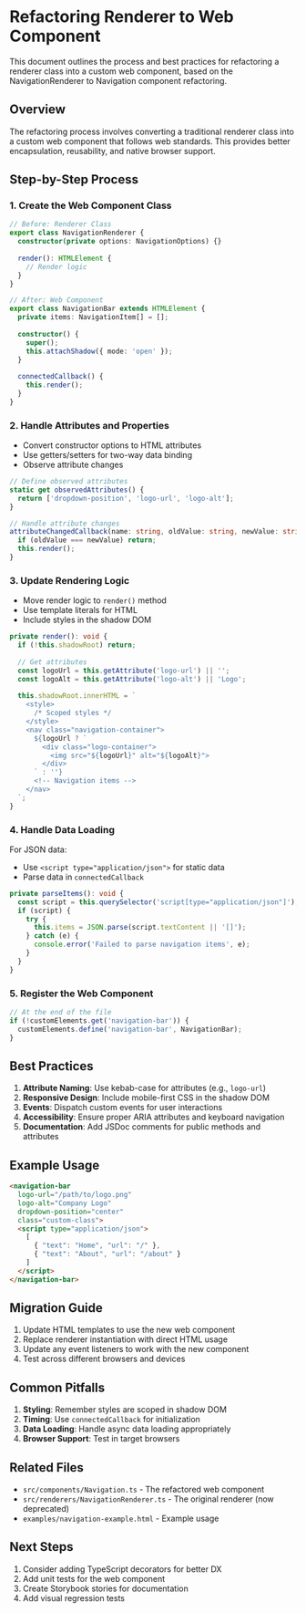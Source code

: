 # Refactoring Renderer to Web Component

This document outlines the process and best practices for refactoring a renderer class into a custom web component, based on the NavigationRenderer to Navigation component refactoring.

## Overview

The refactoring process involves converting a traditional renderer class into a custom web component that follows web standards. This provides better encapsulation, reusability, and native browser support.

## Step-by-Step Process

### 1. Create the Web Component Class

```typescript
// Before: Renderer Class
export class NavigationRenderer {
  constructor(private options: NavigationOptions) {}
  
  render(): HTMLElement {
    // Render logic
  }
}

// After: Web Component
export class NavigationBar extends HTMLElement {
  private items: NavigationItem[] = [];
  
  constructor() {
    super();
    this.attachShadow({ mode: 'open' });
  }
  
  connectedCallback() {
    this.render();
  }
}
```

### 2. Handle Attributes and Properties

- Convert constructor options to HTML attributes
- Use getters/setters for two-way data binding
- Observe attribute changes

```typescript
// Define observed attributes
static get observedAttributes() {
  return ['dropdown-position', 'logo-url', 'logo-alt'];
}

// Handle attribute changes
attributeChangedCallback(name: string, oldValue: string, newValue: string) {
  if (oldValue === newValue) return;
  this.render();
}
```

### 3. Update Rendering Logic

- Move render logic to `render()` method
- Use template literals for HTML
- Include styles in the shadow DOM

```typescript
private render(): void {
  if (!this.shadowRoot) return;
  
  // Get attributes
  const logoUrl = this.getAttribute('logo-url') || '';
  const logoAlt = this.getAttribute('logo-alt') || 'Logo';
  
  this.shadowRoot.innerHTML = `
    <style>
      /* Scoped styles */
    </style>
    <nav class="navigation-container">
      ${logoUrl ? `
        <div class="logo-container">
          <img src="${logoUrl}" alt="${logoAlt}">
        </div>
      ` : ''}
      <!-- Navigation items -->
    </nav>
  `;
}
```

### 4. Handle Data Loading

For JSON data:
- Use `<script type="application/json">` for static data
- Parse data in `connectedCallback`

```typescript
private parseItems(): void {
  const script = this.querySelector('script[type="application/json"]');
  if (script) {
    try {
      this.items = JSON.parse(script.textContent || '[]');
    } catch (e) {
      console.error('Failed to parse navigation items', e);
    }
  }
}
```

### 5. Register the Web Component

```typescript
// At the end of the file
if (!customElements.get('navigation-bar')) {
  customElements.define('navigation-bar', NavigationBar);
}
```

## Best Practices

1. **Attribute Naming**: Use kebab-case for attributes (e.g., `logo-url`)
2. **Responsive Design**: Include mobile-first CSS in the shadow DOM
3. **Events**: Dispatch custom events for user interactions
4. **Accessibility**: Ensure proper ARIA attributes and keyboard navigation
5. **Documentation**: Add JSDoc comments for public methods and attributes

## Example Usage

```html
<navigation-bar
  logo-url="/path/to/logo.png"
  logo-alt="Company Logo"
  dropdown-position="center"
  class="custom-class">
  <script type="application/json">
    [
      { "text": "Home", "url": "/" },
      { "text": "About", "url": "/about" }
    ]
  </script>
</navigation-bar>
```

## Migration Guide

1. Update HTML templates to use the new web component
2. Replace renderer instantiation with direct HTML usage
3. Update any event listeners to work with the new component
4. Test across different browsers and devices

## Common Pitfalls

1. **Styling**: Remember styles are scoped in shadow DOM
2. **Timing**: Use `connectedCallback` for initialization
3. **Data Loading**: Handle async data loading appropriately
4. **Browser Support**: Test in target browsers

## Related Files

- `src/components/Navigation.ts` - The refactored web component
- `src/renderers/NavigationRenderer.ts` - The original renderer (now deprecated)
- `examples/navigation-example.html` - Example usage

## Next Steps

1. Consider adding TypeScript decorators for better DX
2. Add unit tests for the web component
3. Create Storybook stories for documentation
4. Add visual regression tests

